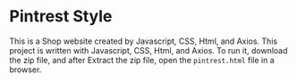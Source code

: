 # Pintrest Style
This is a Shop website created by Javascript, CSS, Html, and Axios. 
This project is written with Javascript, CSS, Html, and Axios. To run it, download the zip file, and after Extract the zip file, open the `pintrest.html` file in a browser.
